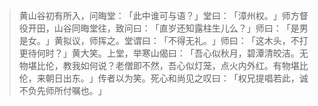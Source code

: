 > 黄山谷初有所入，问晦堂：​「此中谁可与语？​」堂曰：​「漳州权。​」师方督役开田，山谷同晦堂往，致问曰：​「直岁还知露柱生儿么？​」师曰：​「是男是女。​」黄拟议，师挥之。堂谓曰：​「不得无礼。​」师曰：​「这木头，不打更待何时？​」黄大笑。上堂，举寒山偈曰：​「吾心似秋月，碧潭清皎洁。无物堪比伦，教我如何说？老僧即不然，吾心似灯笼，点火内外红。有物堪比伦，来朝日出东。​」传者以为笑。死心和尚见之叹曰：​「权兄提唱若此，诚不负先师所付嘱也。​」


